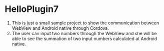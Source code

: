 # HelloPlugin7
1. This is just a small sample project to show the communication between WebView and Android native through Cordova.
2. The user can input two numbers through the WebView and she will be able to see the summation of two input numbers calculated at Android native.
